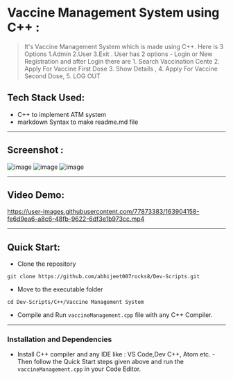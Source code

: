 # Vaccine Management System using C++ :

> It's Vaccine Management System which is made using C++. Here is 3 Options
1.Admin 2.User 3.Exit . User has 2 options - Login or New Registration and after Login there are 1. Search Vaccination Cente 2. Apply For Vaccine First Dose  3. Show Details , 4. Apply For Vaccine Second Dose,   5. LOG OUT

## Tech Stack Used: 
- C++ to implement ATM system
- markdown Syntax to make readme.md file

---
## Screenshot :

![image](https://user-images.githubusercontent.com/77873383/163901775-223a3b21-7e37-4ed0-bee5-fd3d890c4eee.png)
![image](https://user-images.githubusercontent.com/77873383/163901855-75948f60-4129-4a53-ba45-0241e4b90adc.png)
![image](https://user-images.githubusercontent.com/77873383/163902000-300092bf-b7dc-40e4-ab43-ed98eaa7cf54.png)



---

## Video Demo:



https://user-images.githubusercontent.com/77873383/163904158-fe6d9ea6-a8c6-48fb-9622-6df3e1b973cc.mp4






---

## Quick Start:

- Clone the repository

```
git clone https://github.com/abhijeet007rocks8/Dev-Scripts.git
```

- Move to the executable folder
```
cd Dev-Scripts/C++/Vaccine Management System
```

- Compile and Run ``` vaccineManagement.cpp ``` file with any C++ Compiler.


---

### Installation and Dependencies
- Install C++ compiler and any IDE like : VS Code,Dev C++,  Atom etc.
-Then follow the Quick Start steps given above and run the ```vaccineManagement.cpp``` in your Code Editor.
